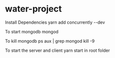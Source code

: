 # water-project

Install Dependencies
yarn add concurrently --dev

To start mongodb
mongod

To kill mongodb
ps aux | grep mongod
kill -9 <pid>

To start the server and client
yarn start in root folder